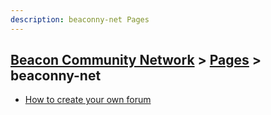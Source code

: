 ```yaml
---
description: beaconny-net Pages
---
```


## [Beacon Community Network](/) > [Pages](/pages) > beaconny-net

- [How to create your own forum](start-a-new-forum)
